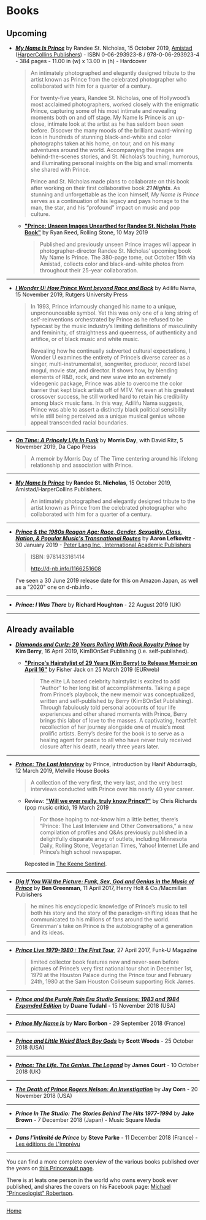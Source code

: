 
# Books

## Upcoming


 - [***My Name Is Prince***](https://www.harpercollins.com/9780062939234/my-name-is-prince/) by Randee St. Nicholas, 15 October 2019, [Amistad](http://amistad.hc.com/) ([HarperCollins Publishers](https://www.harpercollins.com/)) - ISBN 0-06-293923-8 / 978-0-06-293923-4 - 384 pages - 11.00 in (w) x 13.00 in (h) - Hardcover
 
    > An intimately photographed and elegantly designed tribute to the artist known as Prince from the celebrated photographer who collaborated with him for a quarter of a century.
    >
    > For twenty-five years, Randee St. Nicholas, one of Hollywood’s most acclaimed photographers, worked closely with the enigmatic Prince, capturing some of his most intimate and revealing moments both on and off stage. My Name Is Prince is an up-close, intimate look at the artist as he has seldom been seen before. Discover the many moods of the brilliant award-winning icon in hundreds of stunning black-and-white and color photographs taken at his home, on tour, and on his many adventures around the world. Accompanying the images are behind-the-scenes stories, and St. Nicholas’s touching, humorous, and illuminating personal insights on the big and small moments she shared with Prince.
    >
    > Prince and St. Nicholas made plans to collaborate on this book after working on their first collaborative book ***21 Nights***. As stunning and unforgettable as the icon himself, *My Name Is Prince* serves as a continuation of his legacy and pays homage to the man, the star, and his “profound” impact on music and pop culture.
	
	- [**"Prince: Unseen Images Unearthed for Randee St. Nicholas Photo Book"**](https://www.rollingstone.com/music/music-news/prince-photo-book-randee-st-nicholas-833631/) by Ryan Reed, Rolling Stone, 10 May 2019
	
	   > Published and previously unseen Prince images will appear in photographer-director Randee St. Nicholas’ upcoming book My Name Is Prince. The 380-page tome, out October 15th via Amistad, collects color and black-and-white photos from throughout their 25-year collaboration.

---

 - [***I Wonder U: How Prince Went beyond Race and Back***](https://www.rutgersuniversitypress.org/i-wonder-u/9781978805163) by Adilifu Nama, 15 November 2019, Rutgers University Press
 
    > In 1993, Prince infamously changed his name to a unique, unpronounceable symbol. Yet this was only one of a long string of self-reinventions orchestrated by Prince as he refused to be typecast by the music industry’s limiting definitions of masculinity and femininity, of straightness and queerness, of authenticity and artifice, or of black music and white music.
    >
    > Revealing how he continually subverted cultural expectations, I Wonder U examines the entirety of Prince’s diverse career as a singer, multi-instrumentalist, songwriter, producer, record label mogul, movie star, and director. It shows how, by blending elements of R&B, rock, and new wave into an extremely videogenic package, Prince was able to overcome the color barrier that kept black artists off of MTV. Yet even at his greatest crossover success, he still worked hard to retain his credibility among black music fans. In this way, Adilifu Nama suggests, Prince was able to assert a distinctly black political sensibility while still being perceived as a unique musical genius whose appeal transcended racial boundaries.

---

 - [***On Time: A Princely Life In Funk***](https://www.dacapopress.com/titles/morris-day/on-time/9780306922206/) by **Morris Day**, with David Ritz, 5 November 2019, Da Capo Press

    > A memoir by Morris Day of The Time centering around his lifelong relationship and association with Prince.

---
    
 - [***My Name Is Prince***](https://www.harpercollins.com/9780062939234/my-name-is-prince/) by **Randee St. Nicholas**, 15 October 2019, Amistad/HarperCollins Publishers.
 
    > An intimately photographed and elegantly designed tribute to the artist known as Prince from the celebrated photographer who collaborated with him for a quarter of a century.

---

 - [***Prince & the 1980s Reagan Age: Race, Gender, Sexuality, Class, Nation, & Popular Music's Transnational Routes***](_URL_) by **Aaron Lefkovitz** - 30 January 2019 - [Peter Lang Inc., International Academic Publishers](https://www.peterlang.com/)
 
    > ISBN: 9781433161414
    >
    > http://d-nb.info/1166251608
    
    I've seen a 30 June 2019 release date for this on Amazon Japan, as well as a "2020" one on d-nb.info .

---

 - ***Prince: I Was There*** by **Richard Houghton** - 22 August 2019 (UK)

---

## Already available

 - [***Diamonds and Curlz: 29 Years Rolling With Rock Royalty Prince***](http://diamondsncurlz.com/) by **Kim Berry**, 16 April 2019, KimBOnSet Publishing (i.e. self-published).
 
    - [**"Prince's Hairstylist of 29 Years (Kim Berry) to Release Memoir on April 16"**](https://eurweb.com/2019/03/princes-hairstylist-of-29-years-kim-berry-to-release-memoir-on-april-16/) by Fisher Jack on 25 March 2019 (EURweb)
    
       > The elite LA based celebrity hairstylist is excited to add “Author” to her long list of accomplishments. Taking a page from Prince’s playbook, the new memoir was conceptualized, written and self-published by Berry (KimBOnSet Publishing). Through fabulously told personal accounts of tour life experiences and other shared moments with Prince, Berry brings this labor of love to the masses. A captivating, heartfelt recollection of her journey alongside one of music’s most prolific artists. Berry’s desire for the book is to serve as a healing agent for peace to all who have never truly received closure after his death, nearly three years later.
    
---

 - [***Prince: The Last Interview***](https://www.mhpbooks.com/books/prince-the-last-interview/) by Prince, introduction by Hanif Abdurraqib, 12 March 2019, Melville House Books 

    > A collection of the very first, the very last, and the very best interviews conducted with Prince over his nearly 40 year career.
    
    - Review: [**"Will we ever really, truly know Prince?"**](https://www.washingtonpost.com/entertainment/books/will-we-ever-really-truly-know-prince/2019/03/18/4ae1f464-49a0-11e9-9663-00ac73f49662_story.html) by Chris Richards (pop music critic), 19 March 2019
    
       > For those hoping to not-know him a little better, there’s “Prince: The Last Interview and Other Conversations,” a new compilation of profiles and Q&As previously published in a delightfully disparate array of outlets, including Minnesota Daily, Rolling Stone, Vegetarian Times, Yahoo! Internet Life and Prince’s high school newspaper.
       
       Reposted in [The Keene Sentinel](https://www.sentinelsource.com/will-we-ever-really-truly-know-prince/article_e533dc18-5d86-52b4-b914-73d7f7dac9b6.html).

---

 - [***Dig If You Will the Picture: Funk, Sex, God and Genius in the Music of Prince***](https://us.macmillan.com/books/9781250128379) by **Ben Greenman**, 11 April 2017, Henry Holt & Co./Macmillan Publishers
 
    > he mines his encyclopedic knowledge of Prince’s music to tell both his story and the story of the paradigm-shifting ideas that he communicated to his millions of fans around the world. Greenman's take on Prince is the autobiography of a generation and its ideas.

---
 
 - [***Prince Live 1979-1980 : The First Tour***](http://www.funku.fr/en/2017/prince-live-1979-1980-the-first-tour-2/), 27 April 2017, Funk-U Magazine
 
    > limited collector book features new and never-seen before pictures of Prince’s very first national tour shot in December 1st, 1979 at the Houston Palace during the Prince tour and February 24th, 1980 at the Sam Houston Coliseum supporting Rick James.

---

 - [***Prince and the Purple Rain Era Studio Sessions: 1983 and 1984 Expanded Edition***](https://rowman.com/ISBN/9781538114629/Prince-and-the-Purple-Rain-Era-Studio-Sessions-1983-and-1984-Expanded-Edition) by **Duane Tudahl** - 15 November 2018 (USA)

---

 - [***Prince My Name Is***](http://www.camionblanc.com/detail-livre-prince-my-name-is-1206.php) by **Marc Borbon** - 29 September 2018 (France)

---

 - [***Prince and Little Weird Black Boy Gods***](https://brickcavemedia.com/product/prince-and-little-weird-black-boy-gods-special-edition-paperback/) by **Scott Woods** - 25 October 2018 (USA)

---

 - [***Prince: The Life. The Genius. The Legend***](http://newhavenpublishingltd.com/?page_id=1997) by **James Court** - 10 October 2018 (UK)

---

 - [***The Death of Prince Rogers Nelson: An Investigation***](https://thedeathofprincerogersnelson.com/) by **Jay Corn** - 20 November 2018 (USA)

---

 - ***Prince In The Studio: The Stories Behind The Hits 1977-1994*** by **Jake Brown** - 7 December 2018 (Japan) - Music Square Media

---

 - ***Dans l'intimité de Prince*** by **Steve Parke** - 11 December 2018 (France) - [Les éditions de L'imprévu](http://www.leseditionsdelimprevu.fr/)
 
---

You can find a more complete overview of the various books published over the years on [this Princevault page](http://www.princevault.com/index.php?title=Bibliography). 

There is at leats one person in the world who owns every book ever published, and shares the covers on his Facebook page: [Michael "Princeologist" Robertson](https://www.facebook.com/worldpeacewithmichael).

---

[Home](../)
